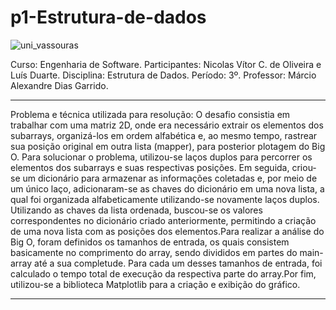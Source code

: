 # p1-Estrutura-de-dados

![uni_vassouras](https://user-images.githubusercontent.com/118143111/228887189-207ea6c6-72aa-4c50-bf97-80c65b7038e9.png)

Curso: Engenharia de Software.
Participantes: Nicolas Vítor C. de Oliveira e Luís Duarte.
Disciplina: Estrutura de Dados.
Período: 3º.
Professor: Márcio Alexandre Dias Garrido.

------------------------------------------------------

Problema e técnica utilizada para resolução:
O desafio consistia em trabalhar com uma matriz 2D, onde era necessário extrair os elementos dos subarrays, organizá-los em ordem alfabética e, ao mesmo tempo, rastrear sua posição original em outra lista (mapper), para posterior plotagem do Big O. Para solucionar o problema, utilizou-se laços duplos para percorrer os elementos dos subarrays e suas respectivas posições. Em seguida, criou-se um dicionário para armazenar as informações coletadas e, por meio de um único laço, adicionaram-se as chaves do dicionário em uma nova lista, a qual foi organizada alfabeticamente utilizando-se novamente laços duplos. Utilizando as chaves da lista ordenada, buscou-se os valores correspondentes no dicionário criado anteriormente, permitindo a criação de uma nova lista com as posições dos elementos.Para realizar a análise do Big O, foram definidos os tamanhos de entrada, os quais consistem basicamente no comprimento do array, sendo divididos em partes do main-array até a sua completude. Para cada um desses tamanhos de entrada, foi calculado o tempo total de execução da respectiva parte do array.Por fim, utilizou-se a biblioteca Matplotlib para a criação e exibição do gráfico.


------------------------------------------------------
